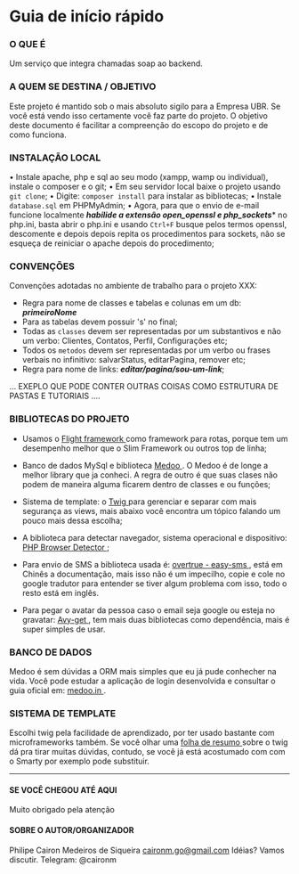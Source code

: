 # Guia de início rápido

### O QUE É
Um serviço que integra chamadas soap ao backend.

### A QUEM SE DESTINA / OBJETIVO
Este projeto é mantido sob o mais absoluto sigilo para a Empresa UBR. Se você está vendo isso certamente você faz parte do projeto. O objetivo deste documento é facilitar a compreenção do escopo do projeto e de como funciona.

### INSTALAÇÃO LOCAL
• Instale apache, php e sql ao seu modo (xampp, wamp ou individual), instale o composer e o git;
• Em seu servidor local baixe o projeto usando `git clone`;
• Digite: `composer install` para instalar as bibliotecas;
• Instale `database.sql` em PHPMyAdmin;
• Agora, para que o envio de e-mail funcione localmente *__habilide a extensão open_openssl e php_sockets__** no php.ini, basta abrir o php.ini e usando `Ctrl+F` busque pelos termos openssl, descomente e depois depois repita os procedimentos para sockets, não se esqueça de reiniciar o apache depois do procedimento;

### CONVENÇÕES
Convenções adotadas no ambiente de trabalho para o projeto XXX:
* Regra para nome de classes e tabelas e colunas em um db: **_primeiroNome_**
* Para as tabelas devem possuir 's' no final;
* Todas as `classes` devem ser representadas por um substantivos e não um verbo: Clientes, Contatos, Perfil, Configurações etc;
* Todos os `metodos` devem ser representadas por um verbo ou frases verbais no infinitivo: salvarStatus, editarPagina, remover etc;
* Regra para nome de links: **_editar/pagina/sou-um-link_**;



... EXEPLO QUE PODE CONTER OUTRAS COISAS COMO ESTRUTURA DE PASTAS E TUTORIAIS ....




### BIBLIOTECAS DO PROJETO
* Usamos o [ Flight framework ](http://flightphp.com/) como framework para rotas, porque tem um desempenho melhor que o Slim Framework ou outros top de linha;

* Banco de dados MySql e biblioteca [ Medoo ](http://medoo.in/). O Medoo é de longe a melhor library que ja conheci. A regra de outro é que suas clases não podem de maneira alguma ficarem dentro de classes e ou funções;

* Sistema de template: o [ Twig ](http://twig.sensiolabs.org) para gerenciar e separar com mais segurança as views, mais abaixo você encontra um tópico falando um pouco mais dessa escolha;

* A biblioteca para detectar navegador, sistema operacional e dispositivo: [ PHP Browser Detector ](https://github.com/sinergi/php-browser-detector);

* Para envio de SMS a biblioteca usada é: [ overtrue - easy-sms ](https://github.com/overtrue/easy-sms), está em Chinês a documentação, mais isso não é um impecilho, copie e cole no google tradutor para entender se tiver algum problema com isso, todo o resto está em inglês.

* Para pegar o avatar da pessoa caso o email seja google ou esteja no gravatar: [ Avy-get ](https://github.com/12StarsMedia/avy-get), tem mais duas bibliotecas como dependência, mais é super simples de usar. 

### BANCO DE DADOS
Medoo é sem dúvidas a ORM mais simples que eu já pude conhecher na vida.
Você pode estudar a aplicação de login desenvolvida e consultar o guia oficial em: [ medoo.in ](http://medoo.in).

### SISTEMA DE TEMPLATE
Escolhi twig pela facilidade de aprendizado, por ter usado bastante com microframeworks também. Se você olhar uma [ folha de resumo ](https://s-media-cache-ak0.pinimg.com/originals/9b/7c/f0/9b7cf0ed69f91af8bdbf3d55ec5f893e.jpg) sobre o twig dá pra tirar muitas dúvidas, contudo, se você já está acostumado com com o Smarty por exemplo pode substituir.

----------------------------
#### SE VOCÊ CHEGOU ATÉ AQUI
Muito obrigado pela atenção

#### SOBRE O AUTOR/ORGANIZADOR
Philipe Cairon Medeiros de Siqueira
caironm.go@gmail.com
Idéias? Vamos discutir. Telegram: @caironm
